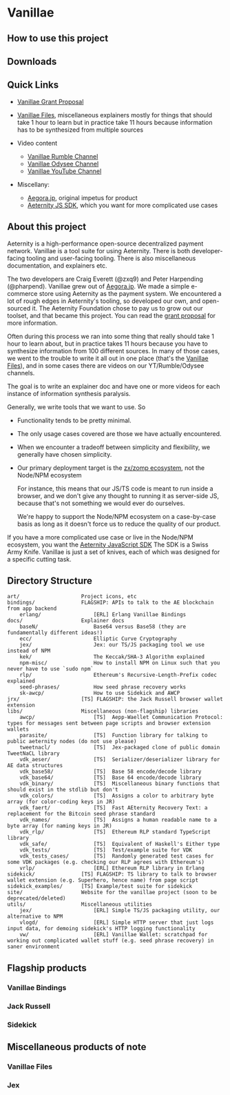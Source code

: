 # Vanillae

## How to use this project


## Downloads


## Quick Links

-   [Vanillae Grant Proposal][grant-proposal]
-   [Vanillae Files][vanillae-files], miscellaneous explainers mostly for
    things that should take 1 hour to learn but in practice take 11 hours
    because information has to be synthesized from multiple sources

-   Video content
    -   [Vanillae Rumble Channel](https://rumble.com/c/c-3509606)
    -   [Vanillae Odysee Channel](https://odysee.com/@VanillaeProject:0)
    -   [Vanillae YouTube Channel](https://www.youtube.com/@vanillaeproject)
-   Miscellany:
    -   [Aegora.jp][aegora], original impetus for product
    -   [Aeternity JS SDK][aesdk], which you want for more complicated use cases

## About this project

Aeternity is a high-performance open-source decentralized payment network.
Vanillae is a tool suite for using Aeternity.  There is both developer-facing
tooling and user-facing tooling. There is also miscellaneous documentation, and
explainers etc.

The two developers are Craig Everett (@zxq9) and Peter Harpending (@pharpend).
Vanillae grew out of [Aegora.jp][aegora].  We made a simple
e-commerce store using Aeternity as the payment system.  We encountered a lot
of rough edges in Aeternity's tooling, so developed our own, and
open-sourced it.  The Aeternity Foundation chose to pay us to grow out our
toolset, and that became this project.  You can read the [grant
proposal][grant-proposal] for more information.

Often during this process we ran into some thing that really should take 1 hour
to learn about, but in practice takes 11 hours because you have to synthesize
information from 100 different sources.  In many of those cases, we went to the
trouble to write it all out in one place (that's the [Vanillae
Files][vanillae-files]), and in some cases there are videos on our
YT/Rumble/Odysee channels.

The goal is to write an explainer doc and have one or more videos for each
instance of information synthesis paralysis.

Generally, we write tools that we want to use.  So

-   Functionality tends to be pretty minimal.
-   The only usage cases covered are those we have actually encountered.
-   When we encounter a tradeoff between simplicity and flexibility, we
    generally have chosen simplicity.
-   Our primary deployment target is the [zx/zomp ecosystem][zx-zomp], not the
    Node/NPM ecosystem

    For instance, this means that our JS/TS code is meant to run inside a
    browser, and we don't give any thought to running it as server-side JS,
    because that's not something we would ever do ourselves.

    We're happy to support the Node/NPM ecosystem on a case-by-case basis as
    long as it doesn't force us to reduce the quality of our product.

If you have a more complicated use case or live in the Node/NPM ecosystem, you
want the [Aeternity JavaScript SDK][aesdk] The SDK is a Swiss Army Knife.
Vanillae is just a set of knives, each of which was designed for a specific
cutting task.


## Directory Structure

```
art/                    Project icons, etc
bindings/               FLAGSHIP: APIs to talk to the AE blockchain from app backend
    erlang/                 [ERL] Erlang Vanillae Bindings
docs/                   Explainer docs
    baseN/                  Base64 versus Base58 (they are fundamentally different ideas!)
    ecc/                    Elliptic Curve Cryptography
    jex/                    Jex: our TS/JS packaging tool we use instead of NPM
    kek/                    The Keccak/SHA-3 Algorithm explained
    npm-misc/               How to install NPM on Linux such that you never have to use `sudo npm`
    rlp/                    Ethereum's Recursive-Length-Prefix codec explained
    seed-phrases/           How seed phrase recovery works
    sk-awcp/                How to use Sidekick and AWCP
jrx/                    [TS] FLAGSHIP: the Jack Russell browser wallet extension
libs/                   Miscellaneous (non-flagship) libraries
    awcp/                   [TS]  Aepp-Waellet Communication Protocol: types for messages sent between page scripts and browser extension wallets
    parasite/               [TS]  Function library for talking to public aeternity nodes (do not use please)
    tweetnacl/              [TS]  Jex-packaged clone of public domain TweetNaCL library
    vdk_aeser/              [TS]  Serializer/deserializer library for AE data structures
    vdk_base58/             [TS]  Base 58 encode/decode library
    vdk_base64/             [TS]  Base 64 encode/decode library
    vdk_binary/             [TS]  Miscellaneous binary functions that should exist in the stdlib but don't
    vdk_colors/             [TS]  Assigns a color to arbitrary byte array (for color-coding keys in JR)
    vdk_faert/              [TS]  Fast AEternity Recovery Text: a replacement for the Bitcoin seed phrase standard
    vdk_names/              [TS]  Assigns a human readable name to a byte array (for naming keys in JR)
    vdk_rlp/                [TS]  Ethereum RLP standard TypeScript library
    vdk_safe/               [TS]  Equivalent of Haskell's Either type
    vdk_tests/              [TS]  Test/example suite for VDK
    vdk_tests_cases/        [TS]  Randomly generated test cases for some VDK packages (e.g. checking our RLP agrees with Ethereum's)
    vrlp/                   [ERL] Ethereum RLP library in Erlang
sidekick/               [TS] FLAGSHIP: TS library to talk to browser wallet extension (e.g. Superhero, hence name) from page script
sidekick_examples/      [TS] Example/test suite for sidekick
site/                   Website for the vanillae project (soon to be deprecated/deleted)
utils/                  Miscellaneous utilities
    jex/                    [ERL] Simple TS/JS packaging utility, our alternative to NPM
    vlogd/                  [ERL] Simple HTTP server that just logs input data, for demoing sidekick's HTTP logging functionality
    vw/                     [ERL] Vanillae Wallet: scratchpad for working out complicated wallet stuff (e.g. seed phrase recovery) in saner environment
```

## Flagship products

### Vanillae Bindings

### Jack Russell

### Sidekick

## Miscellaneous products of note

### Vanillae Files

### Jex

[aegora]:           https://aegora.jp
[aesdk]:            https://github.com/aeternity/aepp-sdk-js
[grant-proposal]:   https://forum.aeternity.com/t/active-application-vanillae/10638
[vanillae-files]:   ./docs/
[zx-zomp]:          http://zxq9.com/projects/zomp/
